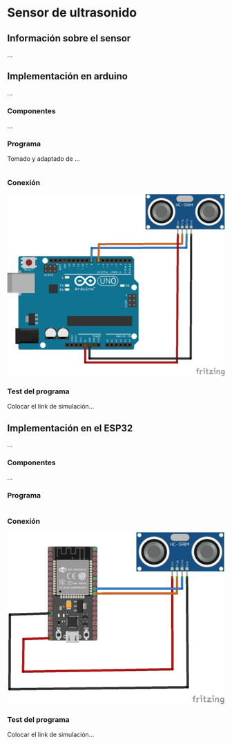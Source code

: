 # Sensor de ultrasonido

## Información sobre el sensor

...

## Implementación en arduino

...

### Componentes

...

### Programa

Tomado y adaptado de ...

```ino

```

### Conexión

<p align="center">
  <img src="arduino/1/arduino_ultrasonido_bb.jpg">
</p>

### Test del programa

Colocar el link de simulación...

## Implementación en el ESP32

...

### Componentes

...

### Programa

```ino

```

### Conexión

<p align="center">
  <img src="esp32/1/esp32_ultrasonido_bb.jpg">
</p>

### Test del programa

Colocar el link de simulación...


